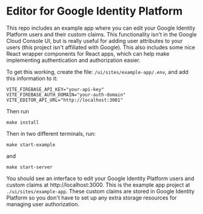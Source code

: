 # Editor for Google Identity Platform

This repo includes an example app where you can edit your Google Identity Platform users and their custom claims. This functionality isn't in the Google Cloud Console UI, but is really useful for adding user attributes to your users (this project isn't affiliated with Google). This also includes some nice React wrapper components for React apps, which can help make implementing authentication and authorization easier.

To get this working, create the file: `/ui/sites/example-app/.env`, and add this information to it:

```shell
VITE_FIREBASE_API_KEY="your-api-key"
VITE_FIREBASE_AUTH_DOMAIN="your-auth-domain"
VITE_EDITOR_API_URL="http://localhost:3001"
```

Then run

```shell
make install
```

Then in two different terminals, run:

```shell
make start-example
```

and

```shell
make start-server
```

You should see an interface to edit your Google Identity Platform users and custom claims at http://localhost:3000. This is the example app project at `./ui/sites/example-app`. These custom claims are stored in Google Identity Platform so you don't have to set up any extra storage resources for managing user authorization.
